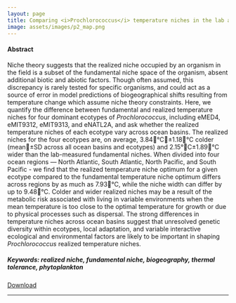 ```yaml
---
layout: page
title: Comparing <i>Prochlorococcus</i> temperature niches in the lab and across ocean basins
image: assets/images/p2_map.png
---
```


<h4>Abstract</h4>
<p>Niche theory suggests that the realized niche occupied by an organism in the field is a subset of the fundamental niche space of the organism, absent additional biotic and abiotic factors. Though often assumed, this discrepancy is rarely tested for specific organisms, and could act as a source of error in model predictions of biogeographical shifts resulting from temperature change which assume niche theory constraints. Here, we quantify the difference between fundamental and realized temperature niches for four dominant ecotypes of <i>Prochlorococcus</i>, including eMED4, eMIT9312, eMIT9313, and eNATL2A, and ask whether the realized temperature niches of each ecotype vary across ocean basins. The realized niches for the four ecotypes are, on average, 3.84&#xb0;C&plusmn;1.18&#xb0;C colder (mean&plusmn;SD across all ocean basins and ecotypes) and 2.15&#xb0;C&plusmn;1.89&#xb0;C wider than the lab-measured fundamental niches. When divided into four ocean regions — North Atlantic, South Atlantic, North Pacific, and South Pacific - we find that the realized temperature niche optimum for a given ecotype compared to the fundamental temperature niche optimum differs across regions by as much as 7.93&#xb0;C, while the niche width can differ by up to 9.48&#xb0;C. Colder and wider realized niches may be a result of the metabolic risk associated with living in variable environments when the mean temperature is too close to the optimal temperature for growth or due to physical processes such as dispersal. The strong differences in temperature niches across ocean basins suggest that unresolved genetic diversity within ecotypes, local adaptation, and variable interactive ecological and environmental factors are likely to be important in shaping <i>Prochlorococcus</i> realized temperature niches.</p>

<h5>Keywords: realized niche, fundamental niche, biogeography, thermal tolerance, phytoplankton</h5>

<a href="https://par.nsf.gov/servlets/purl/10317042" class="button icon fa-download">Download</a>

<hr class="major" />
